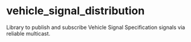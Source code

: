 # vehicle_signal_distribution
Library to publish and subscribe Vehicle Signal Specification signals via reliable multicast.
